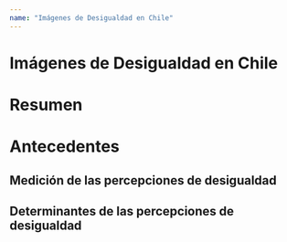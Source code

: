 ```yaml
---
name: "Imágenes de Desigualdad en Chile"
---
```


# Imágenes de Desigualdad en Chile

# Resumen

# Antecedentes

## Medición de las percepciones de desigualdad

## Determinantes de las percepciones de desigualdad

